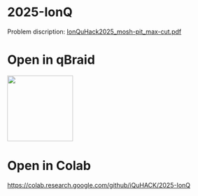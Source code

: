 # 2025-IonQ

Problem discription: [IonQuHack2025_mosh-pit_max-cut.pdf](IonQuHack2025_mosh-pit_max-cut.pdf)

# Open in qBraid
[<img src="https://qbraid-static.s3.amazonaws.com/logos/Launch_on_qBraid_white.png" width="150">](https://account.qbraid.com?gitHubUrl=https://github.com/iQuHACK/2025-IonQ)

# Open in Colab
https://colab.research.google.com/github/iQuHACK/2025-IonQ
